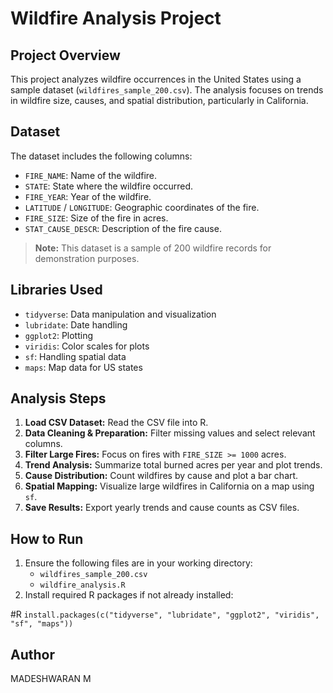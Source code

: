 # Wildfire Analysis Project

## Project Overview
This project analyzes wildfire occurrences in the United States using a sample dataset (`wildfires_sample_200.csv`). The analysis focuses on trends in wildfire size, causes, and spatial distribution, particularly in California.

## Dataset
The dataset includes the following columns:

- `FIRE_NAME`: Name of the wildfire.
- `STATE`: State where the wildfire occurred.
- `FIRE_YEAR`: Year of the wildfire.
- `LATITUDE` / `LONGITUDE`: Geographic coordinates of the fire.
- `FIRE_SIZE`: Size of the fire in acres.
- `STAT_CAUSE_DESCR`: Description of the fire cause.

> **Note:** This dataset is a sample of 200 wildfire records for demonstration purposes.

## Libraries Used
- `tidyverse`: Data manipulation and visualization
- `lubridate`: Date handling
- `ggplot2`: Plotting
- `viridis`: Color scales for plots
- `sf`: Handling spatial data
- `maps`: Map data for US states

## Analysis Steps
1. **Load CSV Dataset:** Read the CSV file into R.
2. **Data Cleaning & Preparation:** Filter missing values and select relevant columns.
3. **Filter Large Fires:** Focus on fires with `FIRE_SIZE >= 1000` acres.
4. **Trend Analysis:** Summarize total burned acres per year and plot trends.
5. **Cause Distribution:** Count wildfires by cause and plot a bar chart.
6. **Spatial Mapping:** Visualize large wildfires in California on a map using `sf`.
7. **Save Results:** Export yearly trends and cause counts as CSV files.

## How to Run
1. Ensure the following files are in your working directory:
   - `wildfires_sample_200.csv`
   - `wildfire_analysis.R`
2. Install required R packages if not already installed:

#R
`install.packages(c("tidyverse", "lubridate", "ggplot2", "viridis", "sf", "maps"))`



## Author

MADESHWARAN M
